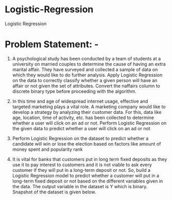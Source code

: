 # Logistic-Regression
Logistic Regression

# Problem Statement: -

1.	A psychological study has been conducted by a team of students at a university on married couples to determine the cause of having an extra marital affair. They have surveyed and collected a sample of data on which they would like to do further analysis. Apply Logistic Regression on the data to correctly classify whether a given person will have an affair or not given the set of attributes. Convert the naffairs column to discrete binary type before proceeding with the algorithm.


2.	In this time and age of widespread internet usage, effective and targeted marketing plays a vital role. A marketing company would like to develop a strategy by analyzing their customer data. For this, data like age, location, time of activity, etc. has been collected to determine whether a user will click on an ad or not. Perform Logistic Regression on the given data to predict whether a user will click on an ad or not


3. Perform Logistic Regression on the dataset to predict whether a candidate will win or lose the election based on factors like amount of money spent and popularity rank


4.	It is vital for banks that customers put in long term fixed deposits as they use it to pay interest to customers and it is not viable to ask every customer if they will put in a long-term deposit or not. So, build a Logistic Regression model to predict whether a customer will put in a long-term fixed deposit or not based on the different variables given in the data. The output variable in the dataset is Y which is binary. Snapshot of the dataset is given below.
